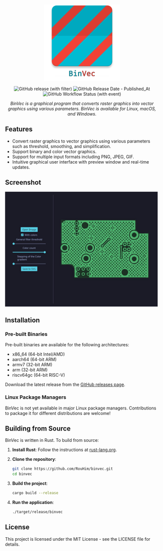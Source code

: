<p align="center">
    <img src="https://raw.githubusercontent.com/RouHim/binvec/main/banner.png" width="250"/>
</p>

<p align="center">
    <img alt="GitHub release (with filter)" src="https://img.shields.io/github/v/release/rouhim/binvec">
    <img alt="GitHub Release Date - Published_At" src="https://img.shields.io/github/release-date/rouhim/binvec">
    <img alt="GitHub Workflow Status (with event)" src="https://img.shields.io/github/actions/workflow/status/rouhim/binvec/pipe.yaml">
</p>

<p align="center">
    <i>BinVec is a graphical program that converts raster graphics into vector graphics using various parameters. BinVec is available for Linux, macOS, and Windows.</i>
</p>

## Features

* Convert raster graphics to vector graphics using various parameters such as threshold, smoothing, and simplification.
* Support binary and color vector graphics.
* Support for multiple input formats including PNG, JPEG, GIF.
* Intuitive graphical user interface with preview window and real-time updates.

## Screenshot

<img src="https://raw.githubusercontent.com/RouHim/binvec/main/screenshot.jpg" width="500"/>

## Installation

### Pre-built Binaries

Pre-built binaries are available for the following architectures:

- x86_64 (64-bit Intel/AMD)
- aarch64 (64-bit ARM)
- armv7 (32-bit ARM)
- arm (32-bit ARM)
- riscv64gc (64-bit RISC-V)

Download the latest release from the [GitHub releases page](https://github.com/RouHim/binvec/releases/latest).

### Linux Package Managers

BinVec is not yet available in major Linux package managers. Contributions to package it for different distributions are
welcome!

## Building from Source

BinVec is written in Rust. To build from source:

1. **Install Rust**: Follow the instructions at [rust-lang.org](https://www.rust-lang.org/tools/install).

2. **Clone the repository**:
   ```bash
   git clone https://github.com/RouHim/binvec.git
   cd binvec
   ```

3. **Build the project**:
   ```bash
   cargo build --release
   ```

4. **Run the application**:
   ```bash
   ./target/release/binvec
   ```

## License

This project is licensed under the MIT License - see the LICENSE file for details.
